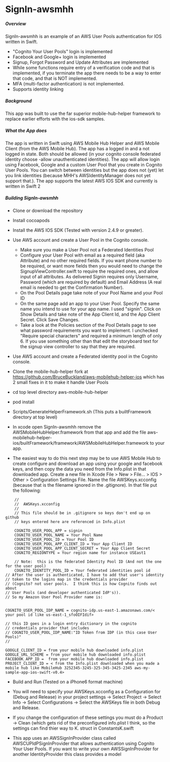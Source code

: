 # SignIn-awsmhh
##### Overview
SignIn-awsmhh is an example of an AWS User Pools authentication for IOS written in Swift. 
- "Cognito Your User Pools" login is implemented
- Facebook and Google+ login is implemented
- Signup, Forgot Password and Update Attributes are implemented
- While some functions require entry of a verification code and that is implemented, if you terminate the app there needs to be a way to enter that code, and that is NOT implemented.
- MFA (multi-factor authentication) is not implemented.
- Supports identity linking


##### Background
This app was built to use the far superior mobile-hub-helper framework to replace earlier efforts with the ios-sdk samples.

##### What the App does
The app is written in Swift using AWS Mobile Hub Helper and AWS Mobile Client (from the AWS Mobile Hub). The app has a logged in and a not logged in state.  Both should be allowed (in your cognito console federated identity choose -allow unauthenticated identities). The app will allow login using Facebook, Google and a custom User Pool that you create in Cognito User Pools. You can switch between identities but the app does not (yet) let you link identities (because MHH's AWSIdentityManager does not yet support that.).  The app supports the latest AWS IOS SDK and currently is written in Swift 2

##### Building SignIn-awsmhh
- Clone or download the repository
- Install cocoapods
- Install the AWS IOS SDK (Tested with version 2.4.9 or greater).
- Use AWS account and create a User Pool in the Cognito console.
    -   Make sure you make a User Pool not a Federated Identities Pool
    -   Configure your User Pool with email as a required field (aka Attribute) and no other required fields. If you want phone number to be required, or want more fields then you would need to change the SignupViewController.swift to require the required ones, and allow input of all attributes.  As delivered Signin requires only Username, Password (which are required by default) and Email Address (A real email is needed to get the Confirmation Number).
    -   On the Pool Details page take note of your Pool Name and your Pool ID
    -   On the same page add an app to your User Pool. Specify the same name you intend to use for your app name. I used "signin". Click on Show Details and take note of the App Client Id, and the App Client Secret.  Click Save Changes.
    -   Take a look at the Policies section of the Pool Details page to see what password requirements you want to implement.  I unchecked "Require special characters" and required a minimum length of only 6.  If you use something other than that edit the storyboard text for the signup view controller to say that they are required.  
- Use AWS account and create a Federated identity pool in the Cognito console.
- Clone the mobile-hub-helper fork at https://github.com/BruceBuckland/aws-mobilehub-helper-ios which has 2 small fixes in it to make it handle User Pools
- cd top level directory aws-mobile-hub-helper
- pod install
- Scripts/GenerateHelperFramework.sh (This puts a builtFramework directory at top level)
- In xcode open SignIn-awsmhh remove the AWSMobileHubHelper.framework from that app and add the file aws-mobilehub-helper-ios/builtFramework/framework/AWSMobileHubHelper.framework to your app.

- The easiest way to do this next step may be to use AWS Mobile Hub to create configure and download an app using your google and facebook keys, and then copy the data you need from the Info.plist in that downloaded app. 
Create a new file in Xcode File > New > File... > IOS > Other > Configuration Settings File.  Name the file AWSKeys.xcconfig (because that is the filename ignored in the .gitignore).  In that file put the following:

```
    //
    //  AWSKeys.xcconfig
    //
    // This file should be in .gitignore so keys don't end up on github
    // keys entered here are referenced in Info.plist

    COGNITO_USER_POOL_APP = signin
    COGNITO_USER_POOL_NAME = Your Pool Name
    COGNITO_USER_POOL_ID = Your Pool ID
    COGNITO_USER_POOL_APP_CLIENT_ID = Your App Client ID
    COGNITO_USER_POOL_APP_CLIENT_SECRET = Your App Client Secret
    COGNITO_REGIONTYPE = Your region name for instance USEast1

    // Note:  this is the federated Identity Pool ID (And not the one for the user pool)
    COGNITO_IDENTITY_POOL_ID = Your federated identities pool id
// After the user is authenticated, I have to add that user's identity
// token to the logins map in the credentials provider
// (Cognito? not user pools.  I think this is how Cognito finds out about
// User Pools (and developer authenticated IdP's)).
// So my Amazon User Pool Provider name is:


COGNITO_USER_POOL_IDP_NAME = cognito-idp.us-east-1.amazonaws.com/< your pool id like us-east-1_sfoOIFIdif>

// this ID goes in a login entry dictionary in the cognito
// credentials provider that includes
// COGNITO_USER_POOL_IDP_NAME:"ID Token from IDP (in this case User Pools)"
//

GOOGLE_CLIENT_ID = from your mobile hub downloaded info.plist
GOOGLE_URL_SCHEME = from your mobile hub downloaded info.plist
FACEBOOK_APP_ID =  from your mobile hub downloaded info.plist
PROJECT_CLIENT_ID = < from the Info.plist downloaded when you made a mobile hub like MobileHub 3252345-3245-325-345-3425-2345 aws-my-sample-app-ios-swift-v0.4>

```

- Build and Run (Tested on a iPhone6 format machine)

- You will need to specify your AWSKeys.xcconfig as a Configuration for (Debug and Release) in your project settings -> Select Project -> Select Info -> Select Configurations -> Select the AWSKeys file in both  Debug and Release. 
- If you change the configuration of these settings you must do a Product -> Clean (which gets rid of the preconfigured info.plist I think, so the settings can find thier way to K. struct in ConstantsK.swift
- This app uses an AWSSignInProvider class called AWSCUPIdPSignInProvider that allows authentication using Cognito Your User Pools. If you want to write your own AWSSignInProvider for another IdentityProvider this class provides a model


